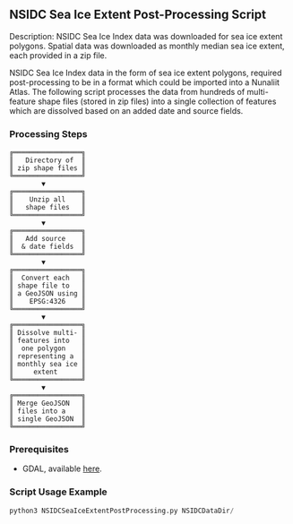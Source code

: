 ## NSIDC Sea Ice Extent Post-Processing Script ##
Description: NSIDC Sea Ice Index data was downloaded for sea ice extent polygons. Spatial data was downloaded as monthly median sea ice extent, each provided in a zip file. 

NSIDC Sea Ice Index data in the form of sea ice extent polygons, required post-processing to be in a format which could be imported into a Nunaliit Atlas. The following script processes the data from hundreds of multi-feature shape files (stored in zip files) into a single collection of features which are dissolved based on an added date and source fields. 

### Processing Steps ###
```
╔═════════════════╗
║   Directory of  ║
║ zip shape files ║
╚═════════════════╝
        ▼
╔═════════════════╗
║    Unzip all    ║
║   shape files   ║
╚═════════════════╝
        ▼
╔═════════════════╗
║   Add source    ║
║  & date fields  ║
╚═════════════════╝
        ▼
╔═════════════════╗
║  Convert each   ║
║ shape file to   ║
║ a GeoJSON using ║
║    EPSG:4326    ║
╚═════════════════╝
        ▼
╔═════════════════╗
║ Dissolve multi- ║
║ features into   ║
║  one polygon    ║
║ representing a  ║
║ monthly sea ice ║
║     extent      ║
╚═════════════════╝
        ▼
╔═════════════════╗
║ Merge GeoJSON   ║
║ files into a    ║
║ single GeoJSON  ║
╚═════════════════╝
```
### Prerequisites ###
* GDAL, available [here](http://www.gdal.org/).

### Script Usage Example ###
``` python
python3 NSIDCSeaIceExtentPostProcessing.py NSIDCDataDir/
```
